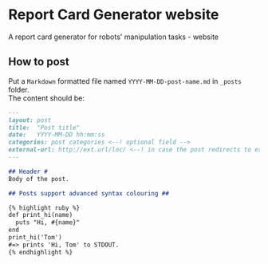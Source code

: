 # Report Card Generator website #
A report card generator for robots' manipulation tasks - website

## How to post ##

Put a `Markdown` formatted file named `YYYY-MM-DD-post-name.md` in `_posts` folder.  
The content should be:

```Markdown
---
layout: post
title:  "Post title"
date:   YYYY-MM-DD hh:mm:ss
categories: post categories <--! optional field -->
external-url: http://ext.url/loc/ <--! in case the post redirects to external website -->
---

## Header #
Body of the post.

## Posts support advanced syntax colouring ##

{% highlight ruby %}
def print_hi(name)
  puts "Hi, #{name}"
end
print_hi('Tom')
#=> prints 'Hi, Tom' to STDOUT.
{% endhighlight %}

```
